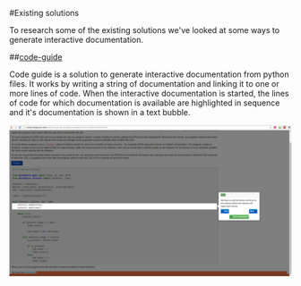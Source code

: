 #Existing solutions

To research some of the existing solutions we've looked at some ways to generate interactive documentation.

##[code-guide](http://www.natpryce.com/software/code-guide/example/selector-button-blink.html)

Code guide is a solution to generate interactive documentation from python files. It works by writing a string of documentation and linking it to one or more lines of code. When the interactive documentation is started, the lines of code for which documentation is available are highlighted in sequence and it's documentation is shown in a text bubble. 

![GitHub Logo](codeguide.png)
